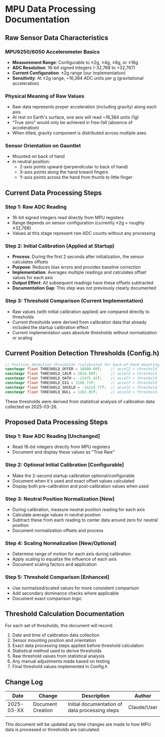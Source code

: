 # MPU Data Processing Documentation

## Raw Sensor Data Characteristics

### MPU9250/6050 Accelerometer Basics
- **Measurement Range**: Configurable to ±2g, ±4g, ±8g, or ±16g
- **ADC Resolution**: 16-bit signed integers (-32,768 to +32,767)
- **Current Configuration**: ±2g range (our implementation)
- **Sensitivity**: At ±2g range, ~16,384 ADC units per g (gravitational acceleration)

### Physical Meaning of Raw Values
- Raw data represents proper acceleration (including gravity) along each axis
- At rest on Earth's surface, one axis will read ~16,384 units (1g)
- "True zero" would only be achieved in free-fall (absence of acceleration)
- When tilted, gravity component is distributed across multiple axes

### Sensor Orientation on Gauntlet
- Mounted on back of hand
- In neutral position:
  - Z-axis points upward (perpendicular to back of hand)
  - X-axis points along the hand toward fingers
  - Y-axis points across the hand from thumb to little finger

## Current Data Processing Steps

### Step 1: Raw ADC Reading
- 16-bit signed integers read directly from MPU registers
- Range depends on sensor configuration (currently ±2g = roughly ±32,768)
- Values at this stage represent raw ADC counts without any processing

### Step 2: Initial Calibration (Applied at Startup)
- **Process**: During the first 2 seconds after initialization, the sensor calculates offsets
- **Purpose**: Reduces bias errors and provides baseline correction
- **Implementation**: Averages multiple readings and calculates offset values for each axis
- **Output Effect**: All subsequent readings have these offsets subtracted
- **Documentation Gap**: This step was not previously clearly documented

### Step 3: Threshold Comparison (Current Implementation)
- Raw values (with initial calibration applied) are compared directly to thresholds
- Current thresholds were derived from calibration data that already included the startup calibration effect
- Current implementation uses absolute thresholds without normalization or scaling

## Current Position Detection Thresholds (Config.h)
```cpp
// Position detection thresholds (calibrated for back-of-hand mounting)
constexpr float THRESHOLD_OFFER = 18900.09f;    // accelZ > threshold
constexpr float THRESHOLD_CALM = 2014.40f;      // accelZ < threshold
constexpr float THRESHOLD_OATH = -12475.42f;    // accelY < threshold
constexpr float THRESHOLD_DIG = 3106.71f;       // accelY > threshold
constexpr float THRESHOLD_SHIELD = -14224.77f;  // accelX < threshold
constexpr float THRESHOLD_NULL = 1281.05f;      // accelX > threshold
```

These thresholds were derived from statistical analysis of calibration data collected on 2025-03-26.

## Proposed Data Processing Steps

### Step 1: Raw ADC Reading [Unchanged]
- Read 16-bit integers directly from MPU registers
- Document and display these values as "True Raw"

### Step 2: Optional Initial Calibration [Configurable]
- Make the 2-second startup calibration optional/configurable
- Document when it's used and exact offset values calculated
- Display both pre-calibration and post-calibration values when used

### Step 3: Neutral Position Normalization [New]
- During calibration, measure neutral position reading for each axis
- Calculate average values in neutral position
- Subtract these from each reading to center data around zero for neutral position
- Document normalization offsets and process

### Step 4: Scaling Normalization [New/Optional]
- Determine range of motion for each axis during calibration
- Apply scaling to equalize the influence of each axis
- Document scaling factors and application

### Step 5: Threshold Comparison [Enhanced]
- Use normalized/scaled values for more consistent comparison
- Add secondary dominance checks where applicable
- Document exact comparison logic

## Threshold Calculation Documentation

For each set of thresholds, this document will record:
1. Date and time of calibration data collection
2. Sensor mounting position and orientation
3. Exact data processing steps applied before threshold calculation
4. Statistical method used to derive thresholds
5. Raw threshold values from statistical analysis
6. Any manual adjustments made based on testing
7. Final threshold values implemented in Config.h

## Change Log

| Date | Change | Description | Author |
|------|--------|-------------|--------|
| 2025-03-XX | Document Creation | Initial documentation of data processing steps | Claude/User |
| | | | |

This document will be updated any time changes are made to how MPU data is processed or thresholds are calculated. 